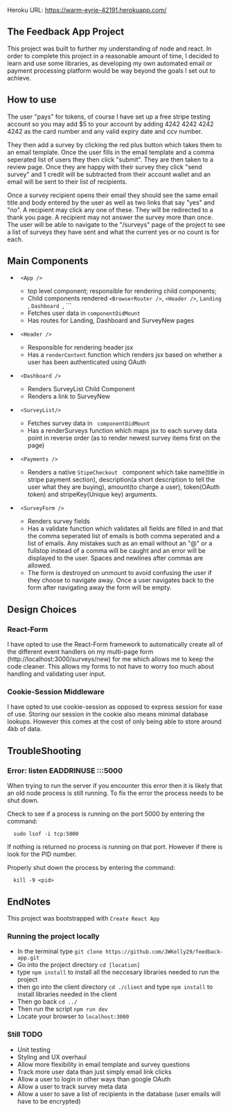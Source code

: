 Heroku URL: https://warm-eyrie-42191.herokuapp.com/

## The Feedback App Project

This project was built to further my understanding of node and react. In order to complete this project in a reasonable amount of time, I decided to learn and use some libraries, as developing my own automated email or payment processing platform would be way beyond the goals I set out to achieve. 

## How to use

The user "pays" for tokens, of course I have set up a free stripe testing account so you may add $5 to your account by adding 4242 4242 4242 4242 as the card number and any valid expiry date and ccv number.

They then add a survey by clicking the red plus button which takes them to an email template. Once the user fills in the email template and a comma seperated list of users they then click "submit". They are then taken to a review page. Once they are happy with their survey they click "send survey" and 1 credit will be subtracted from their account wallet and an email will be sent to their list of recipients.

Once a survey recipient opens their email they should see the same email title and body entered by the user as well as two links that say "yes" and "no". A recipient may click any one of these. They will be redirected to a thank you page. A recipient may not answer the survey more than once. The user will be able to navigate to the "/surveys" page of the project to see a list of surveys they have sent and what the current yes or no count is for each.

## Main Components

- ``` <App />```
    - top level component; responsible for rendering child components;
    - Child components rendered ```<BrowserRouter />```, ```<Header />```, ```Landing ```, ```Dashboard ```, ```<SurveyNew/>
    - Fetches user data in ```componentDidMount ```
    - Has routes for Landing, Dashboard and SurveyNew pages
- ``` <Header />```
    - Responsible for rendering header jsx
    - Has a ```renderContent``` function which renders jsx based on whether a user has been authenticated using OAuth
- ``` <Dashboard />```
    - Renders SurveyList Child Component
    - Renders a link to SurveyNew
- ``` <SurveyList/>```
    - Fetches survey data in ``` componentDidMount```
    - Has a renderSurveys function which maps jsx to each survey data point in reverse order (as to render newest survey items first on the page)
- ``` <Payments />```
    - Renders a native ```StipeCheckout ``` component which take name(title in stripe payment section), description(a short description to tell the user what they are buying), amount(to charge a user), token(OAuth token) and stripeKey(Unique key) arguments.

- ``` <SurveyForm />```
    - Renders survey fields
    - Has a validate function which validates all fields are filled in and that the comma seperated list of emails is both comma seperated and a list of emails. Any mistakes such as an email without an "@" or a fullstop instead of a comma will be caught and an error will be displayed to the user. Spaces and newlines after commas are allowed.
    - The form is destroyed on unmount to avoid confusing the user if they choose to navigate away. Once a user navigates back to the form after navigating away the form will be empty.
    
## Design Choices

### React-Form

I have opted to use the React-Form framework to automatically create all of the different event handlers on my multi-page form (http://localhost:3000/surveys/new) for me which allows me to keep the code cleaner. This allows my forms to not have to worry too much about handling and validating user input.

### Cookie-Session Middleware

I have opted to use cookie-session as opposed to express session for ease of use. Storing our session in the cookie also means minimal database lookups. However this comes at the cost of only being able to store around 4kb of data.

## TroubleShooting

### Error: listen EADDRINUSE :::5000

When trying to run the server if you encounter this error then it is likely that an old node process is still running. To fix the error the process needs to be shut down.

Check to see if a process is running on the port 5000 by entering the command:

```
  sudo lsof -i tcp:5000
```

If nothing is returned no process is running on that port. However if there is look for the PID number.

Properly shut down the process by entering the command:

```
  kill -9 <pid>
```

## EndNotes

This project was bootstrapped with ```Create React App```

### Running the project locally

- In the terminal type ```git clone https://github.com/JWKelly29/feedback-app.git```
- Go into the project directory ```cd [location]``` 
- type ```npm install``` to install all the neccesary libraries needed to run the project
- then go into the client directory ```cd ./client``` and type ```npm install``` to install libraries needed in the client
- Then go back ```cd ../```
- Then run the script ```npm run dev```
- Locate your browser to ```localhost:3000```

### Still TODO
- Unit testing
- Styling and UX overhaul
- Allow more flexibility in email template and survey questions
- Track more user data than just simply email link clicks
- Allow a user to login in other ways than google OAuth
- Allow a user to track survey meta data
- Allow a user to save a list of recipients in the database (user emails will have to be encrypted)
